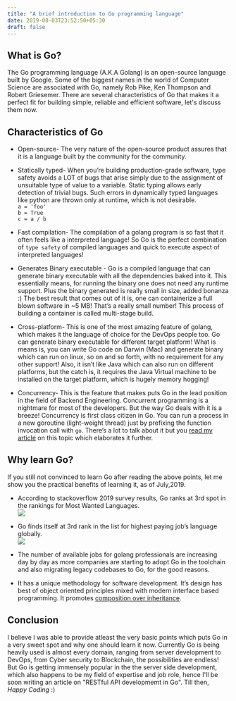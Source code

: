```yaml
---
title: "A brief introduction to Go programming language"
date: 2019-08-03T23:52:50+05:30
draft: false
---
```


## What is Go?
The Go programming language (A.K.A Golang) is an open-source language built by Google. Some of the biggest names in the world of Computer Science are associated with Go, namely Rob Pike, Ken Thompson and Robert Griesemer. There are several characteristics of Go that makes it a perfect fit for building simple, reliable and efficient software, let's discuss them now.  

## Characteristics of Go
* Open-source- The very nature of the open-source product assures that it is a language built by the community for the community.

* Statically typed- When you’re building production-grade software, type safety avoids a LOT of bugs that arise simply due to the assignment of unsuitable type of value to a variable. Static typing allows early detection of trivial bugs.
Such errors in dynamically typed languages like python are thrown only at runtime, which is not desirable.  
`a = 'foo'`  
`b = True`  
`c = a / b`  

* Fast compilation- The compilation of a golang program is so fast that it often feels like a interpreted language! So Go is the perfect combination of `type safety` of compiled languages and quick to execute aspect of interpreted languages!  

* Generates Binary executable - Go is a compiled language that can generate binary executable with all the dependencies baked into it. This essentially means, for running the binary one does not need any runtime support. Plus the binary generated is really small in size, added bonanza :) 
The best result that comes out of it is, one can containerize a full blown software in ~5 MB! That’s a really small number! This process of building a container is called multi-stage build. 

* Cross-platform- This is one of the most amazing feature of golang, which makes it the language of choice for the DevOps people too. Go can generate binary executable for different target platform! What is means is, you can write Go code on Darwin (Mac) and generate binary which can run on linux, so on and so forth, with no requirement for any other support! 
Also, it isn’t like Java which can also run on different platforms, but the catch is, it requires the Java Virtual machine to be installed on the target platform, which is hugely memory hogging!

* Concurrency- This is the feature that makes puts Go in the lead position in the field of Backend Engineering. Concurrent programming is a nightmare for most of the developers. But the way Go deals with it is a breeze! Concurrency is first class citizen in Go. You can run a process in a new goroutine (light-weight thread) just by prefixing the function invocation call with `go`. There’s a lot to talk about it but you [read my article](http://souvikhaldar.info/programming/go/) on this topic which elaborates it further.


## Why learn Go?
If you still not convinced to learn Go after reading the above points, let me show you the practical benefits of learning it, as of July,2019.  

* According to stackoverflow 2019 survey results, Go ranks at 3rd spot in the rankings for Most Wanted Languages.  
    ![](/images/2019-08-04-00-30-33.png)

* Go finds itself at 3rd rank in the list for highest paying job’s language globally.   
    ![](/images/2019-08-04-00-03-48.png)  

* The number of available jobs for golang professionals are increasing day by day as more companies are starting to adopt Go in the toolchain and also migrating legacy codebases to Go, for the good reasons.  

*  It has a unique methodology for software development. It’s design has best of object oriented principles mixed with modern interface based programming. It promotes [composition over inheritance](https://odetocode.com/blogs/scott/archive/2019/01/03/composition-over-inheritance-in-go.aspx).   

## Conclusion   
I believe I was able to provide atleast the very basic points which puts Go in a very sweet spot and why one should learn it now. Currently Go is being heavily used is almost every domain, ranging from server development to DevOps, from Cyber security to Blockchain, the possibilities are endless! But Go is getting immensely popular in the the server side development, which also happens to be my field of expertise and job role, hence I'll be soon writing an article on "RESTful API developmemt in Go". Till then, *Happy Coding* :)
